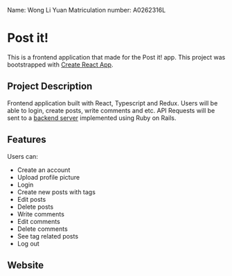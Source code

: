 Name: Wong Li Yuan
Matriculation number: A0262316L

# Post it!

This is a frontend application that made for the Post it! app.
This project was bootstrapped with [Create React App](https://github.com/facebook/create-react-app).

## Project Description

Frontend application built with React, Typescript and Redux. Users will be able to login, create posts, write comments and etc. API Requests will be sent to a [backend server](https://github.com/lyuanww/cvwo-backend) implemented using Ruby on Rails.

## Features

Users can:

- Create an account
- Upload profile picture
- Login
- Create new posts with tags
- Edit posts
- Delete posts
- Write comments
- Edit comments
- Delete comments
- See tag related posts
- Log out

## Website
